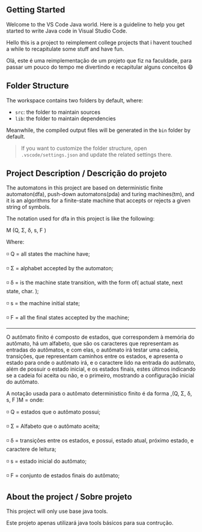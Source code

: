 ## Getting Started

Welcome to the VS Code Java world. Here is a guideline to help you get started to write Java code in Visual Studio Code.

Hello this is a project to reimplement college projects that i havent touched a while to recapitulate some stuff and have fun.

Olá, este é uma reimplementação de um projeto que fiz na faculdade, para passar um pouco do tempo me divertindo e recapitular alguns conceitos 😄

## Folder Structure

The workspace contains two folders by default, where:

- `src`: the folder to maintain sources
- `lib`: the folder to maintain dependencies

Meanwhile, the compiled output files will be generated in the `bin` folder by default.

> If you want to customize the folder structure, open `.vscode/settings.json` and update the related settings there.

## Project Description / Descrição do projeto

The automatons in this project are based on deterministic finite automaton(dfa), push-down automatons(pda) and turing machines(tm), and it is an algorithms for a finite-state machine that accepts or rejects a given string of symbols.

The notation used for dfa in this project is like the following:

M (Q, Σ, δ, s, F )

Where:

◽ Q = all states the machine have;

◽ Σ = alphabet accepted by the automaton;

◽ δ = is the machine state transition, with the form of( actual state, next state, char. );

◽ s = the machine initial state;

◽ F = all the final states accepted by the machine;

---

O autômato finito é composto de estados, que correspondem à memória do autômato,
há um alfabeto, que são os caracteres que representam as entradas do autômatos, e
com elas, o autômato irá testar uma cadeia, transições, que representam caminhos entre
os estados, e apresenta o estado para onde o autômato irá, e o caractere lido na entrada
do autômato, além de possuir o estado inicial, e os estados finais, estes últimos
indicando se a cadeia foi aceita ou não, e o primeiro, mostrando a configuração inicial do
autômato.

A notação usada para o autômato deterministico finito é da forma ,(Q, Σ, δ, s, F )M =
onde:

◽ Q = estados que o autômato possui;

◽ Σ = Alfabeto que o autômato aceita;

◽ δ = transições entre os estados, e possui, estado atual, próximo estado, e
caractere de leitura;

◽ s = estado inicial do autômato;

◽ F = conjunto de estados finais do autômato;

## About the project / Sobre projeto

This project will only use base java tools.

Este projeto apenas utilizará java tools básicos para sua contrução.
